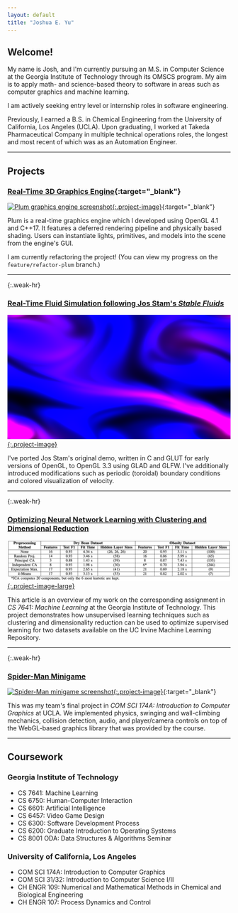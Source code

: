 ```yaml
---
layout: default
title: "Joshua E. Yu"
---
```


## Welcome!

My name is Josh, and I'm currently pursuing an M.S. in Computer Science at the Georgia Institute of Technology through its OMSCS program. My aim is to apply math- and science-based theory to software in areas such as computer graphics and machine learning. 

I am actively seeking entry level or internship roles in software engineering.

Previously, I earned a B.S. in Chemical Engineering from the University of California, Los Angeles (UCLA). Upon graduating, I worked at Takeda Pharmaceutical Company in multiple technical operations roles, the longest and most recent of which was as an Automation Engineer.

---

## Projects

<article markdown="block">

### [Real-Time 3D Graphics Engine](https://github.com/joshuaeyu/plum){:target="_blank"}

[![Plum graphics engine screenshot](/images/screenshot0.png "Plum graphics engine screenshot"){:.project-image}](https://github.com/joshuaeyu/plum){:target="_blank"}   

Plum is a real-time graphics engine which I developed using OpenGL 4.1 and C++17. It features a deferred rendering pipeline and physically based shading. Users can instantiate lights, primitives, and models into the scene from the engine's GUI. 

I am currently refactoring the project! (You can view my progress on the `feature/refactor-plum` branch.)

</article>

<hr>{:.weak-hr}

<article markdown="block">

### [Real-Time Fluid Simulation following Jos Stam's *Stable Fluids*](https://github.com/joshuaeyu/stablefluids)

[!["Fluid simulation screenshot"](/images/stablefluids.png "Fluid simulation screenshot"){:.project-image}](https://github.com/joshuaeyu/stablefluids)

I've ported Jos Stam's original demo, written in C and GLUT for early versions of OpenGL, to OpenGL 3.3 using GLAD and GLFW. I've additionally introduced modifications such as periodic (toroidal) boundary conditions and colored visualization of velocity.

</article>

<hr>{:.weak-hr}

<article markdown="block">

### [Optimizing Neural Network Learning with Clustering and Dimensional Reduction](unsupervised_learning)

[!["Neural network performance table"](/images/neuralnetwork_dimred_clustering.png "Neural network performance table"){:.project-image-large}](unsupervised_learning)

This article is an overview of my work on the corresponding assignment in *CS 7641: Machine Learning* at the Georgia Institute of Technology. This project demonstrates how unsupervised learning techniques such as clustering and dimensionality reduction can be used to optimize supervised learning for two datasets available on the UC Irvine Machine Learning Repository.

</article>

<hr>{:.weak-hr}

<article markdown="block">

### [Spider-Man Minigame](https://github.com/joshuaeyu/cs174a-spiderman-minigame)

[![Spider-Man minigame screenshot](/images/screenshot1.png "Spider-Man minigame screenshot"){:.project-image}](https://github.com/joshuaeyu/cs174a-spiderman-minigame){:target="_blank"}

This was my team's final project in *COM SCI 174A: Introduction to Computer Graphics* at UCLA. We implemented physics, swinging and wall-climbing mechanics, collision detection, audio, and player/camera controls on top of the WebGL-based graphics library that was provided by the course.

</article>

<hr>

## Coursework

### Georgia Institute of Technology
* CS 7641: Machine Learning
* CS 6750: Human-Computer Interaction
* CS 6601: Artificial Intelligence
* CS 6457: Video Game Design
* CS 6300: Software Development Process
* CS 6200: Graduate Introduction to Operating Systems
* CS 8001 ODA: Data Structures & Algorithms Seminar

### University of California, Los Angeles
* COM SCI 174A: Introduction to Computer Graphics
* COM SCI 31/32: Introduction to Computer Science I/II
* CH ENGR 109: Numerical and Mathematical Methods in Chemical and Biological Engineering
* CH ENGR 107: Process Dynamics and Control